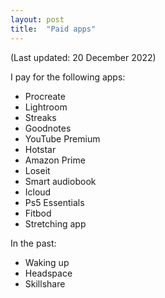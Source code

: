 ```yaml
---
layout: post
title:  "Paid apps"
---
```

(Last updated: 20 December 2022)

I pay for the following apps:
- Procreate
- Lightroom
- Streaks
- Goodnotes
- YouTube Premium
- Hotstar
- Amazon Prime
- Loseit
- Smart audiobook
- Icloud
- Ps5 Essentials
- Fitbod
- Stretching app

In the past:
- Waking up
- Headspace
- Skillshare
